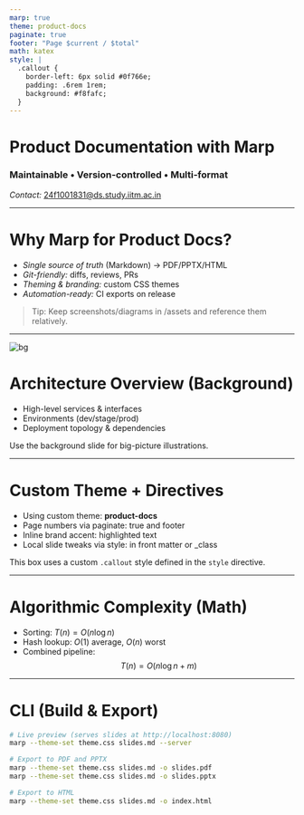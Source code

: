 ```yaml
---
marp: true
theme: product-docs
paginate: true
footer: "Page $current / $total"
math: katex
style: |
  .callout {
    border-left: 6px solid #0f766e;
    padding: .6rem 1rem;
    background: #f8fafc;
  }
---
```


# Product Documentation with Marp
### Maintainable • Version-controlled • Multi-format

*Contact:* 24f1001831@ds.study.iitm.ac.in

---

# Why Marp for Product Docs?
- *Single source of truth* (Markdown) → PDF/PPTX/HTML
- *Git-friendly:* diffs, reviews, PRs
- *Theming & branding:* custom CSS themes
- *Automation-ready:* CI exports on release

> Tip: Keep screenshots/diagrams in /assets and reference them relatively.

---

![bg](assets/bg.jpg)

# Architecture Overview (Background)
- High-level services & interfaces
- Environments (dev/stage/prod)
- Deployment topology & dependencies

Use the background slide for big-picture illustrations.

---

# Custom Theme + Directives
- Using custom theme: **product-docs**
- Page numbers via paginate: true and footer
- Inline brand accent: <span class="brand">highlighted text</span>
- Local slide tweaks via style: in front matter or _class

<div class="callout">
This box uses a custom <code>.callout</code> style defined in the <code>style</code> directive.
</div>

---

# Algorithmic Complexity (Math)
- Sorting: $T(n) = O(n \log n)$ 
- Hash lookup: $O(1)$ average, $O(n)$ worst 
- Combined pipeline:
$$
T(n) = O(n \log n + m)
$$

---

# CLI (Build & Export)
```bash
# Live preview (serves slides at http://localhost:8080)
marp --theme-set theme.css slides.md --server

# Export to PDF and PPTX
marp --theme-set theme.css slides.md -o slides.pdf
marp --theme-set theme.css slides.md -o slides.pptx

# Export to HTML
marp --theme-set theme.css slides.md -o index.html
